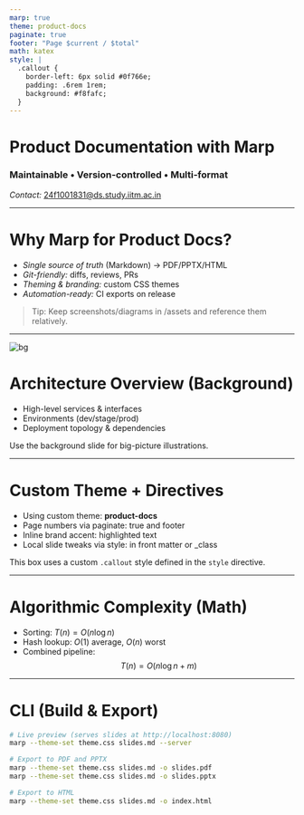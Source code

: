 ```yaml
---
marp: true
theme: product-docs
paginate: true
footer: "Page $current / $total"
math: katex
style: |
  .callout {
    border-left: 6px solid #0f766e;
    padding: .6rem 1rem;
    background: #f8fafc;
  }
---
```


# Product Documentation with Marp
### Maintainable • Version-controlled • Multi-format

*Contact:* 24f1001831@ds.study.iitm.ac.in

---

# Why Marp for Product Docs?
- *Single source of truth* (Markdown) → PDF/PPTX/HTML
- *Git-friendly:* diffs, reviews, PRs
- *Theming & branding:* custom CSS themes
- *Automation-ready:* CI exports on release

> Tip: Keep screenshots/diagrams in /assets and reference them relatively.

---

![bg](assets/bg.jpg)

# Architecture Overview (Background)
- High-level services & interfaces
- Environments (dev/stage/prod)
- Deployment topology & dependencies

Use the background slide for big-picture illustrations.

---

# Custom Theme + Directives
- Using custom theme: **product-docs**
- Page numbers via paginate: true and footer
- Inline brand accent: <span class="brand">highlighted text</span>
- Local slide tweaks via style: in front matter or _class

<div class="callout">
This box uses a custom <code>.callout</code> style defined in the <code>style</code> directive.
</div>

---

# Algorithmic Complexity (Math)
- Sorting: $T(n) = O(n \log n)$ 
- Hash lookup: $O(1)$ average, $O(n)$ worst 
- Combined pipeline:
$$
T(n) = O(n \log n + m)
$$

---

# CLI (Build & Export)
```bash
# Live preview (serves slides at http://localhost:8080)
marp --theme-set theme.css slides.md --server

# Export to PDF and PPTX
marp --theme-set theme.css slides.md -o slides.pdf
marp --theme-set theme.css slides.md -o slides.pptx

# Export to HTML
marp --theme-set theme.css slides.md -o index.html
